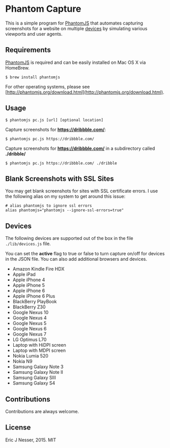 ﻿# Phantom Capture

This is a simple program for [PhantomJS](http://phantomjs.org/) that automates capturing screenshots for a website on multiple [devices](#devices) by simulating various viewports and user agents.

## Requirements

[PhantomJS](http://phantomjs.org/) is required and can be easily installed on Mac OS X via HomeBrew.

```shell
$ brew install phantomjs
```

For other operating systems, please see [http://phantomjs.org/download.html](http://phantomjs.org/download.html).

## Usage

```shell
$ phantomjs pc.js [url] [optional location]
```

Capture screenshots for **https://dribbble.com/**:

```shell
$ phantomjs pc.js https://dribbble.com/
```

Capture screenshots for **https://dribbble.com/** in a subdirectory called **./dribble/**

```shell
$ phantomjs pc.js https://dribbble.com/ ./dribble
```

## Blank Screenshots with SSL Sites

You may get blank screenshots for sites with SSL certificate errors. I use the following alias on my system to get around this issue:

```shell
# alias phantomjs to ignore ssl errors
alias phantomjs="phantomjs --ignore-ssl-errors=true"
```

## Devices

The following devices are supported out of the box in the file ``./lib/devices.js`` file. 

You can set the **active** flag to true or false to turn capture on/off for devices in the JSON file. You can also add additional browsers and devices.

- Amazon Kindle Fire HDX
- Apple iPad
- Apple iPhone 4
- Apple iPhone 5
- Apple iPhone 6
- Apple iPhone 6 Plus
- BlackBerry PlayBook
- BlackBerry Z30
- Google Nexus 10
- Google Nexus 4
- Google Nexus 5
- Google Nexus 6
- Google Nexus 7
- LG Optimus L70
- Laptop with HiDPI screen
- Laptop with MDPI screen
- Nokia Lumia 520
- Nokia N9
- Samsung Galaxy Note 3
- Samsung Galaxy Note II
- Samsung Galaxy SIII
- Samsung Galaxy S4

## Contributions

Contributions are always welcome.

## License

Eric J Nesser, 2015. MIT